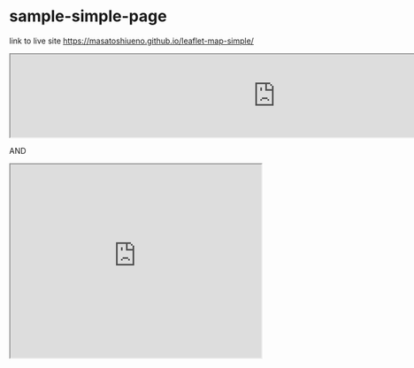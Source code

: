 # sample-simple-page
link to live site https://masatoshiueno.github.io/leaflet-map-simple/
<iframe src="https://masatoshiueno.github.io/leaflet-map-simple/" width="190%" height="150"></iframe>

 AND

 <iframe src="https://masatoshi.ueno.github.io/highcharts-scatter-csv" width="90%" height="350"></iframe>


